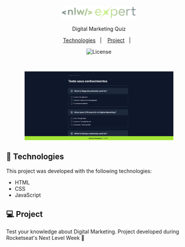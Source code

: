 <p align="center">
  <img alt="Logo NLW Expert - Rocketseat" src="/github/logo.png" width="200px" />
</p>

<p align="center">
Digital Marketing Quiz
</p>

<p align="center">
  <a href="#-tecnologias">Technologies</a>&nbsp;&nbsp;&nbsp;|&nbsp;&nbsp;&nbsp;
  <a href="#-projeto">Project</a>&nbsp;&nbsp;&nbsp;|&nbsp;&nbsp;&nbsp;
</p>

<p align="center">
  <img alt="License" src="https://img.shields.io/static/v1?label=license&message=MIT&color=49AA26&labelColor=000000">
</p>

<br>

<p align="center">
  <img alt="Preview do projeto desenvolvido." src="/github/preview.png" width="80%">
</p>

## 🚀 Technologies

This project was developed with the following technologies:

- HTML
- CSS
- JavaScript


## 💻 Project

Test your knowledge about Digital Marketing.
Project developed during Rocketseat's Next Level Week 💜